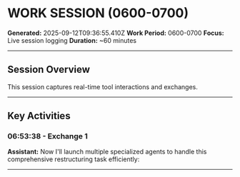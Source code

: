 # WORK SESSION (0600-0700)

**Generated:** 2025-09-12T09:36:55.410Z
**Work Period:** 0600-0700
**Focus:** Live session logging
**Duration:** ~60 minutes

---

## Session Overview

This session captures real-time tool interactions and exchanges.

---

## Key Activities

### 06:53:38 - Exchange 1

**Assistant:** Now I'll launch multiple specialized agents to handle this comprehensive restructuring task efficiently:

---


